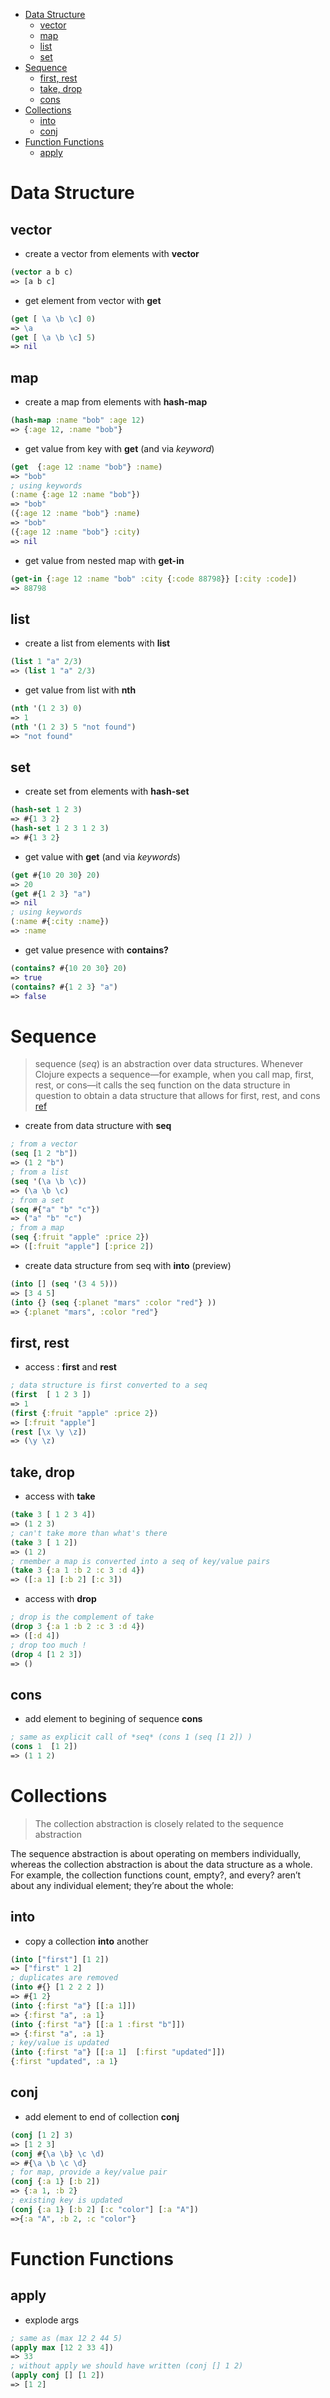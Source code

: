 - [Data Structure](#data-structure)
  - [vector](#vector)
  - [map](#map)
  - [list](#list)
  - [set](#set)
- [Sequence](#sequence)
  - [first, rest](#first-rest)
  - [take, drop](#take-drop)
  - [cons](#cons)
- [Collections](#collections)
  - [into](#into)
  - [conj](#conj)
- [Function Functions](#function-functions)
  - [apply](#apply)

# Data Structure

## vector
- create a vector from elements with **vector**
```clojure
(vector a b c)
=> [a b c]
```
- get element from vector with **get**
```clojure
(get [ \a \b \c] 0)
=> \a
(get [ \a \b \c] 5)
=> nil
```

## map
- create a map from elements with **hash-map**
```clojure
(hash-map :name "bob" :age 12)
=> {:age 12, :name "bob"}
```
- get value from key with **get** (and via *keyword*)
```clojure
(get  {:age 12 :name "bob"} :name)
=> "bob"
; using keywords
(:name {:age 12 :name "bob"})
=> "bob"
({:age 12 :name "bob"} :name)
=> "bob"
({:age 12 :name "bob"} :city)
=> nil
```
- get value from nested map with **get-in**
```clojure
(get-in {:age 12 :name "bob" :city {:code 88798}} [:city :code])
=> 88798
```

## list
- create a list from elements with **list**
```clojure
(list 1 "a" 2/3)
=> (list 1 "a" 2/3)
```
- get value from list with **nth**
```clojure
(nth '(1 2 3) 0)
=> 1
(nth '(1 2 3) 5 "not found")
=> "not found"
```

## set
- create set from elements with **hash-set**
```clojure
(hash-set 1 2 3)
=> #{1 3 2}
(hash-set 1 2 3 1 2 3)
=> #{1 3 2}
```
- get value with **get** (and via *keywords*)
```clojure
(get #{10 20 30} 20)
=> 20
(get #{1 2 3} "a")
=> nil
; using keywords
(:name #{:city :name})
=> :name
```
- get value presence with **contains?**
```clojure
(contains? #{10 20 30} 20)
=> true
(contains? #{1 2 3} "a")
=> false
```

# Sequence
> sequence (*seq*) is an abstraction over data structures. Whenever Clojure expects a sequence—for example, when you call map, first, rest, or cons—it calls the seq function on the data structure in question to obtain a data structure that allows for first, rest, and cons
>  [ref](https://www.braveclojure.com/core-functions-in-depth/#Abstraction_Through_Indirection)


- create from data structure with **seq**
```clojure
; from a vector
(seq [1 2 "b"])
=> (1 2 "b")
; from a list
(seq '(\a \b \c))
=> (\a \b \c)
; from a set
(seq #{"a" "b" "c"})
=> ("a" "b" "c")
; from a map
(seq {:fruit "apple" :price 2})
=> ([:fruit "apple"] [:price 2])
```
- create data structure from seq with **into** (preview)
```clojure
(into [] (seq '(3 4 5)))
=> [3 4 5]
(into {} (seq {:planet "mars" :color "red"} ))
=> {:planet "mars", :color "red"}
```
## first, rest
- access : **first** and **rest**
```clojure
; data structure is first converted to a seq
(first  [ 1 2 3 ])
=> 1
(first {:fruit "apple" :price 2})
=> [:fruit "apple"]
(rest [\x \y \z])
=> (\y \z)
```
## take, drop
- access with **take** 
```clojure
(take 3 [ 1 2 3 4])
=> (1 2 3)
; can't take more than what's there
(take 3 [ 1 2])
=> (1 2)
; rmember a map is converted into a seq of key/value pairs
(take 3 {:a 1 :b 2 :c 3 :d 4})
=> ([:a 1] [:b 2] [:c 3])
```
- access with **drop**
```clojure
; drop is the complement of take
(drop 3 {:a 1 :b 2 :c 3 :d 4})
=> ([:d 4])
; drop too much !
(drop 4 [1 2 3])
=> ()
```
## cons
- add element to begining of sequence **cons**
```clojure
; same as explicit call of *seq* (cons 1 (seq [1 2]) )
(cons 1  [1 2])
=> (1 1 2)
```

# Collections
> The collection abstraction is closely related to the sequence abstraction

The sequence abstraction is about operating on members individually, whereas the collection abstraction is about the data structure as a whole. For example, the collection functions count, empty?, and every? aren’t about any individual element; they’re about the whole:

## into
- copy a collection **into** another
```clojure
(into ["first"] [1 2])
=> ["first" 1 2]
; duplicates are removed
(into #{} [1 2 2 2 ])
=> #{1 2}
(into {:first "a"} [[:a 1]])
=> {:first "a", :a 1}
(into {:first "a"} [[:a 1 :first "b"]])
=> {:first "a", :a 1}
; key/value is updated
(into {:first "a"} [[:a 1]  [:first "updated"]])
{:first "updated", :a 1}
```

## conj
- add element to end of collection **conj**
```clojure
(conj [1 2] 3)
=> [1 2 3]
(conj #{\a \b} \c \d)
=> #{\a \b \c \d}
; for map, provide a key/value pair
(conj {:a 1} [:b 2])
=> {:a 1, :b 2}
; existing key is updated
(conj {:a 1} [:b 2] [:c "color"] [:a "A"])
=>{:a "A", :b 2, :c "color"}
```

# Function Functions
## apply
- explode args
```clojure
; same as (max 12 2 44 5)
(apply max [12 2 33 4])
=> 33
; without apply we should have written (conj [] 1 2)
(apply conj [] [1 2])
=> [1 2]
```